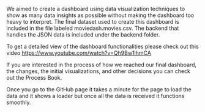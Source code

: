 We aimed to create a dashboard using data visualization techniques to show as many data insights as possible without making the dashboard too heavy to interpret. 
The final dataset used to create this dashboard is included in the file labeled moviedash.movies.csv.
The backend that handles the JSON data is included under the backend folder.

To get a detailed view of the dashboard functionalities please check out this video https://www.youtube.com/watch?v=Qh9Bw1lhmCA

If you are interested in the process of how we reached our final dashboard, the changes, the initial visualizations, and other decisions you can check out the Process Book.

Once you go to the GitHub page it takes a minute for the page to load the data and it shows a loader but once all the data is received it functions smoothly.
